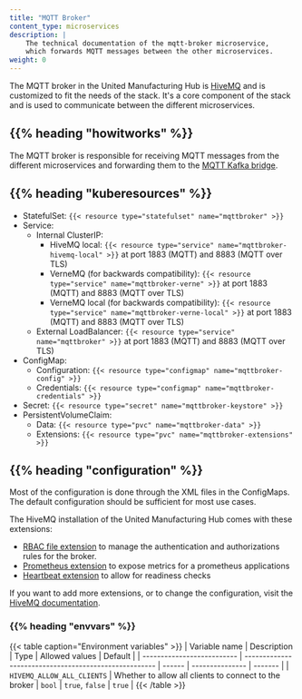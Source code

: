 ```yaml
---
title: "MQTT Broker"
content_type: microservices
description: |
    The technical documentation of the mqtt-broker microservice,
    which forwards MQTT messages between the other microservices.
weight: 0
---
```


<!-- overview -->

The MQTT broker in the United Manufacturing Hub is [HiveMQ](https://www.hivemq.com/)
and is customized to fit the needs of the stack. It's a core component of
the stack and is used to communicate between the different microservices.

## {{% heading "howitworks" %}}

The MQTT broker is responsible for receiving MQTT messages from the
different microservices and forwarding them to the
[MQTT Kafka bridge](/docs/architecture/microservices/core/mqtt-kafka-bridge/).

<!-- body -->

## {{% heading "kuberesources" %}}

- StatefulSet: `{{< resource type="statefulset" name="mqttbroker" >}}`
- Service:
  - Internal ClusterIP:
    - HiveMQ local: `{{< resource type="service" name="mqttbroker-hivemq-local" >}}` at
      port 1883 (MQTT) and 8883 (MQTT over TLS)
    - VerneMQ (for backwards compatibility): `{{< resource type="service" name="mqttbroker-verne" >}}` at
      port 1883 (MQTT) and 8883 (MQTT over TLS)
    - VerneMQ local (for backwards compatibility): `{{< resource type="service" name="mqttbroker-verne-local" >}}` at
      port 1883 (MQTT) and 8883 (MQTT over TLS)
  - External LoadBalancer: `{{< resource type="service" name="mqttbroker" >}}` at
    port 1883 (MQTT) and 8883 (MQTT over TLS)
- ConfigMap:
  - Configuration: `{{< resource type="configmap" name="mqttbroker-config" >}}`
  - Credentials: `{{< resource type="configmap" name="mqttbroker-credentials" >}}`
- Secret: `{{< resource type="secret" name="mqttbroker-keystore" >}}`
- PersistentVolumeClaim:
  - Data: `{{< resource type="pvc" name="mqttbroker-data" >}}`
  - Extensions: `{{< resource type="pvc" name="mqttbroker-extensions" >}}`

## {{% heading "configuration" %}}

Most of the configuration is done through the XML files in the ConfigMaps.
The default configuration should be sufficient for most use cases.

The HiveMQ installation of the United Manufacturing Hub comes with these extensions:

- [RBAC file extension](https://www.hivemq.com/extension/file-rbac-extension/)
  to manage the authentication and authorizations rules for the broker.
- [Prometheus extension](https://www.hivemq.com/extension/prometheus-extension/)
  to expose metrics for a prometheus applications
- [Heartbeat extension](https://www.hivemq.com/extension/heartbeat-extension/)
  to allow for readiness checks

If you want to add more extensions, or to change the configuration, visit
the [HiveMQ documentation](https://www.hivemq.com/docs/hivemq/3.4/user-guide/configuration.html#mqtt-configuration-persistence-chapter).

### {{% heading "envvars" %}}

{{< table caption="Environment variables" >}}
| Variable name              | Description                                           | Type   | Allowed values  | Default |
| -------------------------- | ----------------------------------------------------- | ------ | --------------- | ------- |
| `HIVEMQ_ALLOW_ALL_CLIENTS` | Whether to allow all clients to connect to the broker | `bool` | `true`, `false` | `true`  |
{{< /table >}}
